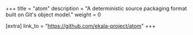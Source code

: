 +++
title = "atom"
description = "A deterministic source packaging format built on Git's object model."
weight = 0


[extra]
link_to = "https://github.com/ekala-project/atom"
+++
